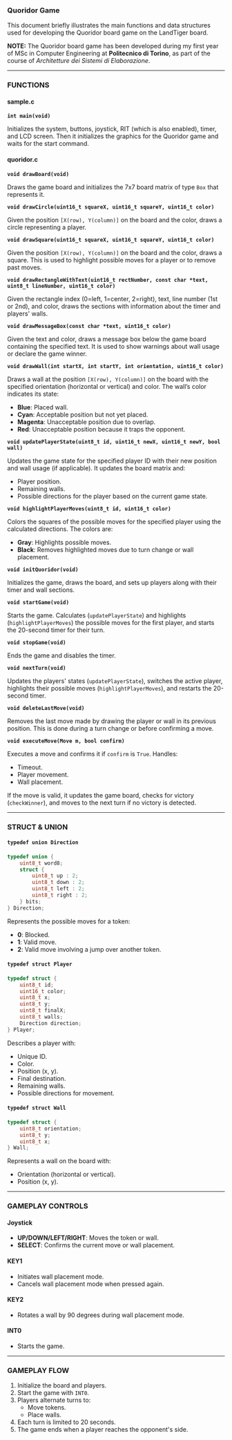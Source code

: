 ### Quoridor Game

This document briefly illustrates the main functions and data structures used for developing the Quoridor board game on the LandTiger board.

**NOTE:** The Quoridor board game has been developed during my first year of MSc in Computer Engineering at **Politecnico di Torino**, as part of the course of _Architetture dei Sistemi di Elaborazione_.

---

### FUNCTIONS

#### **sample.c**

**`int main(void)`**

Initializes the system, buttons, joystick, RIT (which is also enabled), timer, and LCD screen. Then it initializes the graphics for the Quoridor game and waits for the start command.

#### **quoridor.c**

**`void drawBoard(void)`**

Draws the game board and initializes the 7x7 board matrix of type `Box` that represents it.

**`void drawCircle(uint16_t squareX, uint16_t squareY, uint16_t color)`**

Given the position `[X(row), Y(column)]` on the board and the color, draws a circle representing a player.

**`void drawSquare(uint16_t squareX, uint16_t squareY, uint16_t color)`**

Given the position `[X(row), Y(column)]` on the board and the color, draws a square. This is used to highlight possible moves for a player or to remove past moves.

**`void drawRectangleWithText(uint16_t rectNumber, const char *text, uint8_t lineNumber, uint16_t color)`**

Given the rectangle index (0=left, 1=center, 2=right), text, line number (1st or 2nd), and color, draws the sections with information about the timer and players' walls.

**`void drawMessageBox(const char *text, uint16_t color)`**

Given the text and color, draws a message box below the game board containing the specified text. It is used to show warnings about wall usage or declare the game winner.

**`void drawWall(int startX, int startY, int orientation, uint16_t color)`**

Draws a wall at the position `[X(row), Y(column)]` on the board with the specified orientation (horizontal or vertical) and color. The wall’s color indicates its state:
- **Blue**: Placed wall.
- **Cyan**: Acceptable position but not yet placed.
- **Magenta**: Unacceptable position due to overlap.
- **Red**: Unacceptable position because it traps the opponent.

**`void updatePlayerState(uint8_t id, uint16_t newX, uint16_t newY, bool wall)`**

Updates the game state for the specified player ID with their new position and wall usage (if applicable). It updates the board matrix and:
- Player position.
- Remaining walls.
- Possible directions for the player based on the current game state.

**`void highlightPlayerMoves(uint8_t id, uint16_t color)`**

Colors the squares of the possible moves for the specified player using the calculated directions. The colors are:
- **Gray**: Highlights possible moves.
- **Black**: Removes highlighted moves due to turn change or wall placement.

**`void initQuoridor(void)`**

Initializes the game, draws the board, and sets up players along with their timer and wall sections.

**`void startGame(void)`**

Starts the game. Calculates (`updatePlayerState`) and highlights (`highlightPlayerMoves`) the possible moves for the first player, and starts the 20-second timer for their turn.

**`void stopGame(void)`**

Ends the game and disables the timer.

**`void nextTurn(void)`**

Updates the players' states (`updatePlayerState`), switches the active player, highlights their possible moves (`highlightPlayerMoves`), and restarts the 20-second timer.

**`void deleteLastMove(void)`**

Removes the last move made by drawing the player or wall in its previous position. This is done during a turn change or before confirming a move.

**`void executeMove(Move m, bool confirm)`**

Executes a move and confirms it if `confirm` is `True`. Handles:
- Timeout.
- Player movement.
- Wall placement.

If the move is valid, it updates the game board, checks for victory (`checkWinner`), and moves to the next turn if no victory is detected.

---

### STRUCT & UNION

#### **`typedef union Direction`**
```c
typedef union {
    uint8_t word8;
    struct {
        uint8_t up : 2;
        uint8_t down : 2;
        uint8_t left : 2;
        uint8_t right : 2;
    } bits;
} Direction;
```
Represents the possible moves for a token:
- **0**: Blocked.
- **1**: Valid move.
- **2**: Valid move involving a jump over another token.

#### **`typedef struct Player`**
```c
typedef struct {
    uint8_t id;
    uint16_t color;
    uint8_t x;
    uint8_t y;
    uint8_t finalX;
    uint8_t walls;
    Direction direction;
} Player;
```
Describes a player with:
- Unique ID.
- Color.
- Position (x, y).
- Final destination.
- Remaining walls.
- Possible directions for movement.

#### **`typedef struct Wall`**
```c
typedef struct {
    uint8_t orientation;
    uint8_t y;
    uint8_t x;
} Wall;
```
Represents a wall on the board with:
- Orientation (horizontal or vertical).
- Position (x, y).

---

### GAMEPLAY CONTROLS

#### **Joystick**
- **UP/DOWN/LEFT/RIGHT**: Moves the token or wall.
- **SELECT**: Confirms the current move or wall placement.

#### **KEY1**
- Initiates wall placement mode.
- Cancels wall placement mode when pressed again.

#### **KEY2**
- Rotates a wall by 90 degrees during wall placement mode.

#### **INT0**
- Starts the game.

---

### GAMEPLAY FLOW
1. Initialize the board and players.
2. Start the game with `INT0`.
3. Players alternate turns to:
   - Move tokens.
   - Place walls.
4. Each turn is limited to 20 seconds.
5. The game ends when a player reaches the opponent's side.

